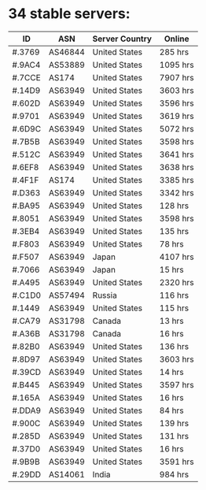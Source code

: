 # 34 stable servers:

| ID | ASN | Server Country | Online |
| ------ | ------ | ------ | ------ |
| #.3769 | AS46844 | United States | 285 hrs |
| #.9AC4 | AS53889 | United States | 1095 hrs |
| #.7CCE | AS174 | United States | 7907 hrs |
| #.14D9 | AS63949 | United States | 3603 hrs |
| #.602D | AS63949 | United States | 3596 hrs |
| #.9701 | AS63949 | United States | 3619 hrs |
| #.6D9C | AS63949 | United States | 5072 hrs |
| #.7B5B | AS63949 | United States | 3598 hrs |
| #.512C | AS63949 | United States | 3641 hrs |
| #.6EF8 | AS63949 | United States | 3638 hrs |
| #.4F1F | AS174 | United States | 3385 hrs |
| #.D363 | AS63949 | United States | 3342 hrs |
| #.BA95 | AS63949 | United States | 128 hrs |
| #.8051 | AS63949 | United States | 3598 hrs |
| #.3EB4 | AS63949 | United States | 135 hrs |
| #.F803 | AS63949 | United States | 78 hrs |
| #.F507 | AS63949 | Japan | 4107 hrs |
| #.7066 | AS63949 | Japan | 15 hrs |
| #.A495 | AS63949 | United States | 2320 hrs |
| #.C1D0 | AS57494 | Russia | 116 hrs |
| #.1449 | AS63949 | United States | 115 hrs |
| #.CA79 | AS31798 | Canada | 13 hrs |
| #.A36B | AS31798 | Canada | 16 hrs |
| #.82B0 | AS63949 | United States | 136 hrs |
| #.8D97 | AS63949 | United States | 3603 hrs |
| #.39CD | AS63949 | United States | 14 hrs |
| #.B445 | AS63949 | United States | 3597 hrs |
| #.165A | AS63949 | United States | 16 hrs |
| #.DDA9 | AS63949 | United States | 84 hrs |
| #.900C | AS63949 | United States | 139 hrs |
| #.285D | AS63949 | United States | 131 hrs |
| #.37D0 | AS63949 | United States | 16 hrs |
| #.9B9B | AS63949 | United States | 3591 hrs |
| #.29DD | AS14061 | India | 984 hrs |

